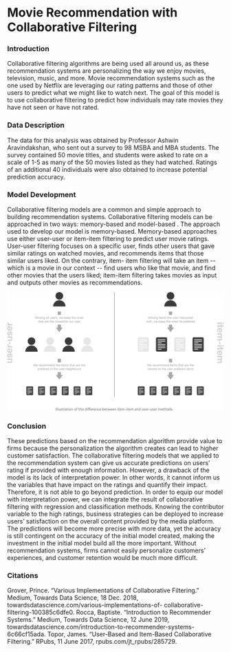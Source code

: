 # Movie Recommendation with Collaborative Filtering


### Introduction
Collaborative filtering algorithms are being used all around us, as these recommendation systems are personalizing the way we enjoy movies, television, music, and more. Movie recommendation systems such as the one used by Netflix are leveraging our rating patterns and those of other users to predict what we might like to watch next. The goal of this model is to use collaborative filtering to predict how individuals may rate movies they have not seen or have not rated.

### Data Description
The data for this analysis was obtained by Professor Ashwin Aravindakshan, who sent out a survey to 98 MSBA and MBA students. The survey contained 50 movie titles, and students were asked to rate on a scale of 1-5 as many of the 50 movies listed as they had watched. Ratings of an additional 40 individuals were also obtained to increase potential prediction accuracy.

### Model Development
Collaborative filtering models are a common and simple approach to building recommendation systems. Collaborative filtering models can be approached in two ways: memory-based and model-based . The approach used to develop our model is memory-based. Memory-based approaches use either user-user or item-item filtering to predict user movie ratings. User-user filtering focuses on a specific user, finds other users that gave similar ratings on watched movies, and recommends items that those similar users liked. On the contrary, item- item filtering will take an item -- which is a movie in our context -- find users who like that movie, and find other movies that the users liked; item-item filtering takes movies as input and outputs other movies as recommendations.

![pic1](/figure1.png)

### Conclusion
These predictions based on the recommendation algorithm provide value to firms because the personalization the algorithm creates can lead to higher customer satisfaction. The collaborative filtering models that we applied to the recommendation system can give us accurate predictions on users’ rating if provided with enough information. However, a drawback of the model is its lack of interpretation power. In other words, it cannot inform us the variables that have impact on the ratings and quantify their impact. Therefore, it is not able to go beyond prediction. In order to equip our model with interpretation power, we can integrate the result of collaborative filtering with regression and classification methods. Knowing the contributor variable to the high ratings, business strategies can be deployed to increase users’ satisfaction on the overall content provided by the media platform. The predictions will become more precise with more data, yet the accuracy is still contingent on the accuracy of the initial model created, making the investment in the initial model build all the more important. Without recommendation systems, firms cannot easily personalize customers’ experiences, and customer retention would be much more difficult.
 

### Citations
Grover, Prince. “Various Implementations of Collaborative Filtering.” Medium, Towards Data Science, 18 Dec. 2018, towardsdatascience.com/various-implementations-of- collaborative-filtering-100385c6dfe0.
Rocca, Baptiste. “Introduction to Recommender Systems.” Medium, Towards Data Science, 12 June 2019, towardsdatascience.com/introduction-to-recommender-systems-6c66cf15ada.
Topor, James. “User-Based and Item-Based Collaborative Filtering.” RPubs, 11 June 2017, rpubs.com/jt_rpubs/285729.




